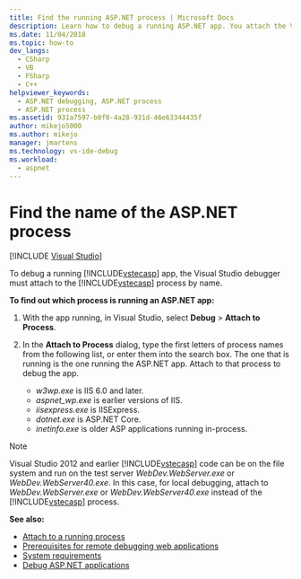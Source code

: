 ```yaml
---
title: Find the running ASP.NET process | Microsoft Docs
description: Learn how to debug a running ASP.NET app. You attach the Visual Studio debugger to the ASP.NET process by name.   
ms.date: 11/04/2018
ms.topic: how-to
dev_langs: 
  - CSharp
  - VB
  - FSharp
  - C++
helpviewer_keywords: 
  - ASP.NET debugging, ASP.NET process
  - ASP.NET process
ms.assetid: 931a7597-b0f0-4a28-931d-46e63344435f
author: mikejo5000
ms.author: mikejo
manager: jmartens
ms.technology: vs-ide-debug
ms.workload: 
  - aspnet
---
```

# Find the name of the ASP.NET process

 [!INCLUDE [Visual Studio](~/includes/applies-to-version/vs-windows-only.md)]

To debug a running [!INCLUDE[vstecasp](../code-quality/includes/vstecasp_md.md)] app, the Visual Studio debugger must attach to the [!INCLUDE[vstecasp](../code-quality/includes/vstecasp_md.md)] process by name.

**To find out which process is running an ASP.NET app:**

1. With the app running, in Visual Studio, select **Debug** > **Attach to Process**.

1. In the **Attach to Process** dialog, type the first letters of process names from the following list, or enter them into the search box. The one that is running is the one running the ASP.NET app. Attach to that process to debug the app.

    - *w3wp.exe* is IIS 6.0 and later.
    - *aspnet_wp.exe* is earlier versions of IIS.
    - *iisexpress.exe* is IISExpress.
    - *dotnet.exe* is ASP.NET Core.
    - *inetinfo.exe* is older ASP applications running in-process.

>[!NOTE]
>Visual Studio 2012 and earlier [!INCLUDE[vstecasp](../code-quality/includes/vstecasp_md.md)] code can be on the file system and run on the test server *WebDev.WebServer.exe* or *WebDev.WebServer40.exe*. In this case, for local debugging, attach to *WebDev.WebServer.exe* or *WebDev.WebServer40.exe* instead of the [!INCLUDE[vstecasp](../code-quality/includes/vstecasp_md.md)] process.

**See also:**

- [Attach to a running process](../debugger/attach-to-running-processes-with-the-visual-studio-debugger.md)
- [Prerequisites for remote debugging web applications](remote-debugging-aspnet-on-a-remote-iis-7-5-computer.md)
- [System requirements](../debugger/aspnet-debugging-system-requirements.md)
- [Debug ASP.NET applications](../debugger/how-to-enable-debugging-for-aspnet-applications.md)